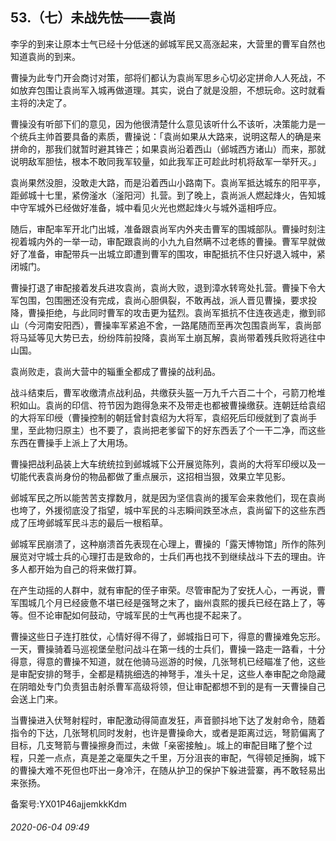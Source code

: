 ## 53.（七）未战先怯——袁尚
李孚的到来让原本士气已经十分低迷的邺城军民又高涨起来，大营里的曹军自然也知道袁尚的到来。



曹操为此专门开会商讨对策，部将们都认为袁尚军思乡心切必定拼命人人死战，不如放弃包围让袁尚军入城再做道理。其实，说白了就是没胆，不想玩命。这时就看主将的决定了。



曹操没有听部下们的意见，因为他很清楚什么意见该听什么不该听，决策能力是一个统兵主帅首要具备的素质，曹操说：「袁尚如果从大路来，说明这帮人的确是来拼命的，那我们就暂时避其锋芒；如果袁尚沿着西山（邺城西方诸山）而来，那就说明敌军胆怯，根本不敢同我军较量，如此我军正可趁此时机将敌军一举歼灭。」



袁尚果然没胆，没敢走大路，而是沿着西山小路南下。袁尚军抵达城东的阳平亭，距邺城十七里，紧傍滏水（滏阳河）扎营。到了晚上，袁尚派人燃起烽火，告知城中守军城外已经做好准备，城中看见火光也燃起烽火与城外遥相呼应。



随后，审配率军开北门出城，准备跟袁尚军内外夹击曹军的围城部队。曹操时刻注视着城内外的一举一动，审配跟袁尚的小九九自然瞒不过老练的曹操。曹军早就做好了准备，审配带兵一出城立即遭到曹军的围攻，审配抵抗不住只好退入城中，紧闭城门。



曹操打退了审配接着发兵进攻袁尚，袁尚大败，退到漳水转弯处扎营。曹操下令大军包围，包围圈还没有完成，袁尚心胆俱裂，不敢再战，派人晋见曹操，要求投降，曹操拒绝，与此同时曹军的攻击更为猛烈。袁尚军抵抗不住连夜逃走，撤到祁山（今河南安阳西），曹操率军紧追不舍，一路尾随而至再次包围袁尚军，袁尚部将马延等见大势已去，纷纷阵前投降，袁尚军土崩瓦解，袁尚带着残兵败将逃往中山国。



袁尚败走，袁尚大营中的辎重全都成了曹操的战利品。



战斗结束后，曹军收缴清点战利品，共缴获头盔一万九千六百二十个，弓箭刀枪堆积如山。袁尚的印信、符节因为跑得急来不及带走也都被曹操缴获。连朝廷给袁绍的大将军印绶（曹操控制的朝廷曾封袁绍为大将军，袁绍死后印绶就到了袁尚手里，至此物归原主）也不要了，袁尚把老爹留下的好东西丢了个一干二净，而这些东西在曹操手上派上了大用场。



曹操把战利品装上大车统统拉到邺城城下公开展览陈列，袁尚的大将军印绶以及一切能代表袁尚身份的物品都做了重点展示，这招相当狠，效果立竿见影。



邺城军民之所以能苦苦支撑数月，就是因为坚信袁尚的援军会来救他们，现在袁尚也垮了，外援彻底没了指望，城中军民的斗志瞬间跌至冰点，袁尚留下的这些东西成了压垮邺城军民斗志的最后一根稻草。



邺城军民崩溃了，这种崩溃首先表现在心理上，曹操的「露天博物馆」所作的陈列展览对守城士兵的心理打击是致命的，士兵们再也找不到继续战斗下去的理由。许多人都开始为自己的将来做打算。



在产生动摇的人群中，就有审配的侄子审荣。尽管审配为了安抚人心，一再说，曹军围城几个月已经疲惫不堪已经是强弩之末了，幽州袁熙的援兵已经在路上了，等等。但不论审配如何鼓动，守城军民的士气再也提不起来了。



曹操这些日子连打胜仗，心情好得不得了，邺城指日可下，得意的曹操难免忘形。一天，曹操骑着马巡视堡垒慰问战斗在第一线的士兵们，曹操一路走一路看，十分得意，得意的曹操不知道，就在他骑马巡游的时候，几张弩机已经瞄准了他，这些是审配安排的弩手，全都是精挑细选的神弩手，准头十足，这些人奉审配之命隐藏在阴暗处专门负责狙击射杀曹军高级将领，但让审配都想不到的是有一天曹操自己会送上门来。



当曹操进入伏弩射程时，审配激动得简直发狂，声音颤抖地下达了发射命令，随着指令的下达，几张弩机同时发射，也许是曹操命大，或者是距离过远，弩箭偏离了目标，几支弩箭与曹操擦身而过，未做「亲密接触」。城上的审配目睹了整个过程，只差一点点，真是差之毫厘失之千里，万分沮丧的审配，气得顿足捶胸，城下的曹操大难不死但也吓出一身冷汗，在随从护卫的保护下躲进营寨，再不敢轻易出来张扬。



备案号:YX01P46ajjemkkKdm


###### 2020-06-04 09:49

